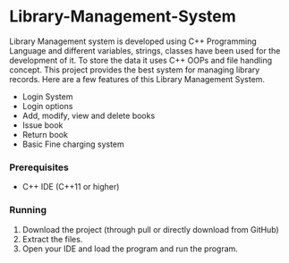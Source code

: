 # Library-Management-System
Library Management system is developed using C++ Programming Language and different variables, strings, classes have 
been used for the development of it. To store the data it uses C++ OOPs and file handling concept. This project provides the best system for managing library records. Here are a few features of this Library Management System.

* Login System
* Login options
* Add, modify, view and delete books
* Issue book
* Return book
* Basic Fine charging system

### Prerequisites

* C++ IDE (C++11 or higher)

### Running

1. Download the project (through pull or directly download from GitHub)
2. Extract the files.
3. Open your IDE and load the program and run the program.
